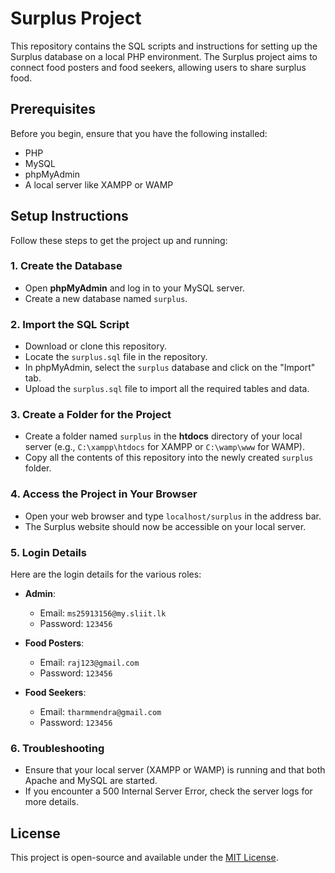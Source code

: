 # Surplus Project

This repository contains the SQL scripts and instructions for setting up the Surplus database on a local PHP environment. The Surplus project aims to connect food posters and food seekers, allowing users to share surplus food.

## Prerequisites

Before you begin, ensure that you have the following installed:

- PHP
- MySQL
- phpMyAdmin
- A local server like XAMPP or WAMP

## Setup Instructions

Follow these steps to get the project up and running:

### 1. Create the Database
- Open **phpMyAdmin** and log in to your MySQL server.
- Create a new database named `surplus`.

### 2. Import the SQL Script
- Download or clone this repository.
- Locate the `surplus.sql` file in the repository.
- In phpMyAdmin, select the `surplus` database and click on the "Import" tab.
- Upload the `surplus.sql` file to import all the required tables and data.

### 3. Create a Folder for the Project
- Create a folder named `surplus` in the **htdocs** directory of your local server (e.g., `C:\xampp\htdocs` for XAMPP or `C:\wamp\www` for WAMP).
- Copy all the contents of this repository into the newly created `surplus` folder.

### 4. Access the Project in Your Browser
- Open your web browser and type `localhost/surplus` in the address bar.
- The Surplus website should now be accessible on your local server.

### 5. Login Details
Here are the login details for the various roles:

- **Admin**:  
  - Email: `ms25913156@my.sliit.lk`  
  - Password: `123456`

- **Food Posters**:  
  - Email: `raj123@gmail.com`  
  - Password: `123456`

- **Food Seekers**:  
  - Email: `tharmmendra@gmail.com`  
  - Password: `123456`

### 6. Troubleshooting
- Ensure that your local server (XAMPP or WAMP) is running and that both Apache and MySQL are started.
- If you encounter a 500 Internal Server Error, check the server logs for more details.

## License
This project is open-source and available under the [MIT License](LICENSE).
